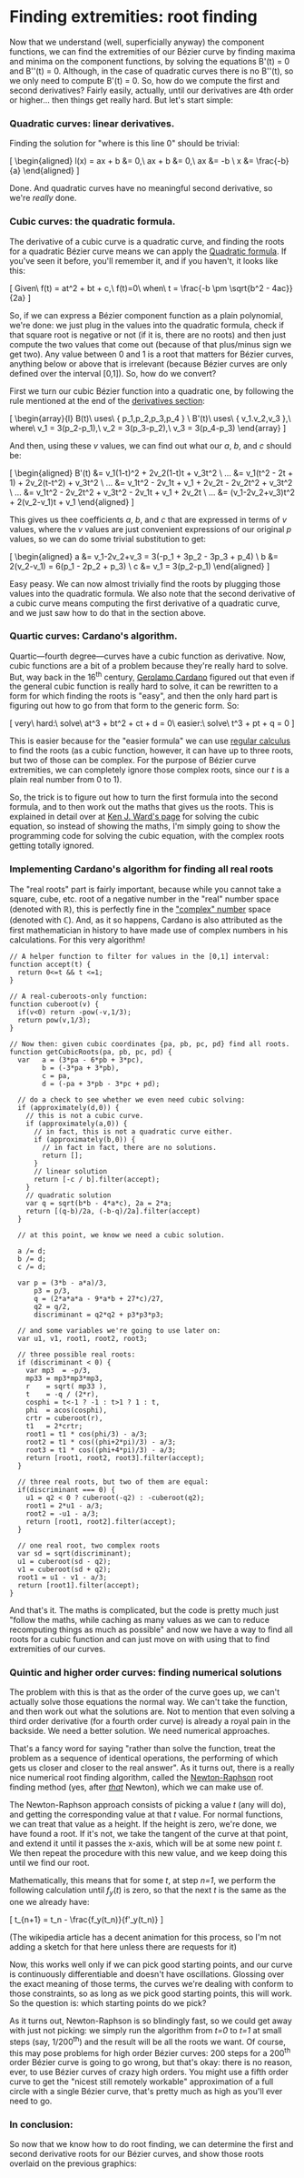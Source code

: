 # Finding extremities: root finding

Now that we understand (well, superficially anyway) the component functions, we can find the extremities of our Bézier curve by finding maxima and minima on the component functions, by solving the equations B'(t) = 0 and B''(t) = 0. Although, in the case of quadratic curves there is no B''(t), so we only need to compute B'(t) = 0. So, how do we compute the first and second derivatives? Fairly easily, actually, until our derivatives are 4th order or higher... then things get really hard. But let's start simple:

### Quadratic curves: linear derivatives.

Finding the solution for "where is this line 0" should be trivial:

\[
\begin{aligned}
  l(x) = ax + b &= 0,\\
  ax + b &= 0,\\
  ax &= -b \\
  x &= \frac{-b}{a}
\end{aligned}
\]

Done. And quadratic curves have no meaningful second derivative, so we're *really* done.

### Cubic curves: the quadratic formula.

The derivative of a cubic curve is a quadratic curve, and finding the roots for a quadratic Bézier curve means we can apply the [Quadratic formula](https://en.wikipedia.org/wiki/Quadratic_formula). If you've seen it before, you'll remember it, and if you haven't, it looks like this:

\[
  Given\ f(t) = at^2 + bt + c,\ f(t)=0\ when\ t = \frac{-b \pm \sqrt{b^2 - 4ac}}{2a}
\]

So, if we can express a Bézier component function as a plain polynomial, we're done: we just plug in the values into the quadratic formula, check if that square root is negative or not (if it is, there are no roots) and then just compute the two values that come out (because of that plus/minus sign we get two). Any value between 0 and 1 is a root that matters for Bézier curves, anything below or above that is irrelevant (because Bézier curves are only defined over the interval [0,1]). So, how do we convert?

First we turn our cubic Bézier function into a quadratic one, by following the rule mentioned at the end of the [derivatives section](#derivatives):

\[
\begin{array}{l}
  B(t)\ uses\ \{ p_1,p_2,p_3,p_4 \} \\
  B'(t)\ uses\ \{ v_1.v_2,v_3 \},\ where\ v_1 = 3(p_2-p_1),\ v_2 = 3(p_3-p_2),\ v_3 = 3(p_4-p_3)
\end{array}
\]

And then, using these *v* values, we can find out what our *a*, *b*, and *c* should be:

\[
\begin{aligned}
  B'(t) &= v_1(1-t)^2 + 2v_2(1-t)t + v_3t^2 \\
  ... &= v_1(t^2 - 2t + 1) + 2v_2(t-t^2) + v_3t^2 \\
  ... &= v_1t^2 - 2v_1t + v_1 + 2v_2t - 2v_2t^2 + v_3t^2 \\
  ... &= v_1t^2 - 2v_2t^2 + v_3t^2 - 2v_1t + v_1 + 2v_2t \\
  ... &= (v_1-2v_2+v_3)t^2 + 2(v_2-v_1)t + v_1
\end{aligned}
\]

This gives us thee coefficients *a*, *b*, and *c* that are expressed in terms of *v* values, where the *v* values are just convenient expressions of our original *p* values, so we can do some trivial substitution to get:

\[
\begin{aligned}
  a &= v_1-2v_2+v_3 = 3(-p_1 + 3p_2 - 3p_3 + p_4) \\
  b &= 2(v_2-v_1) = 6(p_1 - 2p_2 + p_3) \\
  c &= v_1 = 3(p_2-p_1)
\end{aligned}
\]

Easy peasy. We can now almost trivially find the roots by plugging those values into the quadratic formula. We also note that the second derivative of a cubic curve means computing the first derivative of a quadratic curve, and we just saw how to do that in the section above.

### Quartic curves: Cardano's algorithm.

Quartic—fourth degree—curves have a cubic function as derivative. Now, cubic functions are a bit of a problem because they're really hard to solve. But, way back in the 16<sup>th</sup> century, [Gerolamo Cardano](https://en.wikipedia.org/wiki/Gerolamo_Cardano) figured out that even if the general cubic function is really hard to solve, it can be rewritten to a form for which finding the roots is "easy", and then the only hard part is figuring out how to go from that form to the
generic form. So:

\[
  very\ hard:\ solve\ at^3 + bt^2 + ct + d = 0\\
  easier:\ solve\ t^3 + pt + q = 0
\]

This is easier because for the "easier formula" we can use [regular calculus](http://www.wolframalpha.com/input/?i=t^3+%2B+pt+%2B+q) to find the roots (as a cubic function, however, it can have up to three roots, but two of those can be complex. For the purpose of Bézier curve extremities, we can completely ignore those complex roots, since our *t* is a plain real number from 0 to 1).

So, the trick is to figure out how to turn the first formula into the second formula, and to then work out the maths that gives us the roots. This is explained in detail over at [Ken J. Ward's page](http://www.trans4mind.com/personal_development/mathematics/polynomials/cubicAlgebra.htm) for solving the cubic equation, so instead of showing the maths, I'm simply going to show the programming code for solving the cubic equation, with the complex roots getting totally ignored.

<div className="howtocode">

### Implementing Cardano's algorithm for finding all real roots

The "real roots" part is fairly important, because while you cannot take a square, cube, etc. root of a negative number in the "real" number space (denoted with ℝ), this is perfectly fine in the ["complex" number](https://en.wikipedia.org/wiki/Complex_number) space (denoted with ℂ). And, as it so happens, Cardano is also attributed as the first mathematician in history to have made use of complex numbers in his calculations. For this very algorithm!

```
// A helper function to filter for values in the [0,1] interval:
function accept(t) {
  return 0<=t && t <=1;
}

// A real-cuberoots-only function:
function cuberoot(v) {
  if(v<0) return -pow(-v,1/3);
  return pow(v,1/3);
}

// Now then: given cubic coordinates {pa, pb, pc, pd} find all roots.
function getCubicRoots(pa, pb, pc, pd) {
  var   a = (3*pa - 6*pb + 3*pc),
        b = (-3*pa + 3*pb),
        c = pa,
        d = (-pa + 3*pb - 3*pc + pd);

  // do a check to see whether we even need cubic solving:
  if (approximately(d,0)) {
    // this is not a cubic curve.
    if (approximately(a,0)) {
      // in fact, this is not a quadratic curve either.
      if (approximately(b,0)) {
        // in fact in fact, there are no solutions.
        return [];
      }
      // linear solution
      return [-c / b].filter(accept);
    }
    // quadratic solution
    var q = sqrt(b*b - 4*a*c), 2a = 2*a;
    return [(q-b)/2a, (-b-q)/2a].filter(accept)
  }

  // at this point, we know we need a cubic solution.

  a /= d;
  b /= d;
  c /= d;

  var p = (3*b - a*a)/3,
      p3 = p/3,
      q = (2*a*a*a - 9*a*b + 27*c)/27,
      q2 = q/2,
      discriminant = q2*q2 + p3*p3*p3;

  // and some variables we're going to use later on:
  var u1, v1, root1, root2, root3;

  // three possible real roots:
  if (discriminant < 0) {
    var mp3  = -p/3,
    mp33 = mp3*mp3*mp3,
    r    = sqrt( mp33 ),
    t    = -q / (2*r),
    cosphi = t<-1 ? -1 : t>1 ? 1 : t,
    phi  = acos(cosphi),
    crtr = cuberoot(r),
    t1   = 2*crtr;
    root1 = t1 * cos(phi/3) - a/3;
    root2 = t1 * cos((phi+2*pi)/3) - a/3;
    root3 = t1 * cos((phi+4*pi)/3) - a/3;
    return [root1, root2, root3].filter(accept);
  }

  // three real roots, but two of them are equal:
  if(discriminant === 0) {
    u1 = q2 < 0 ? cuberoot(-q2) : -cuberoot(q2);
    root1 = 2*u1 - a/3;
    root2 = -u1 - a/3;
    return [root1, root2].filter(accept);
  }

  // one real root, two complex roots
  var sd = sqrt(discriminant);
  u1 = cuberoot(sd - q2);
  v1 = cuberoot(sd + q2);
  root1 = u1 - v1 - a/3;
  return [root1].filter(accept);
}
```

</div>

And that's it. The maths is complicated, but the code is pretty much just "follow the maths, while caching as many values as we can to reduce recomputing things as much as possible" and now we have a way to find all roots for a cubic function and can just move on with using that to find extremities of our curves.

### Quintic and higher order curves: finding numerical solutions

The problem with this is that as the order of the curve goes up, we can't actually solve those equations the normal way. We can't take the function, and then work out what the solutions are. Not to mention that even solving a third order derivative (for a fourth order curve) is already a royal pain in the backside. We need a better solution. We need numerical approaches.

That's a fancy word for saying "rather than solve the function, treat the problem as a sequence of identical operations, the performing of which gets us closer and closer to the real answer". As it turns out, there is a really nice numerical root finding algorithm, called the [Newton-Raphson](http://en.wikipedia.org/wiki/Newton-Raphson) root finding method (yes, after *[that](https://en.wikipedia.org/wiki/Isaac_Newton)* Newton), which we can make use of.

The Newton-Raphson approach consists of picking a value *t* (any will do), and getting the corresponding value at that *t* value. For normal functions, we can treat that value as a height. If the height is zero, we're done, we have found a root. If it's not, we take the tangent of the curve at that point, and extend it until it passes the x-axis, which will be at some new point *t*. We then repeat the procedure with this new value, and we keep doing this until we find our root.

Mathematically, this means that for some *t*, at step *n=1*, we perform the following calculation until *f<sub>y</sub>*(*t*) is zero, so that the next *t* is the same as the one we already have:

\[
  t_{n+1} = t_n - \frac{f_y(t_n)}{f'_y(t_n)}
\]

(The wikipedia article has a decent animation for this process, so I'm not adding a sketch for that here unless there are requests for it)

Now, this works well only if we can pick good starting points, and our curve is continuously differentiable and doesn't have oscillations. Glossing over the exact meaning of those terms, the curves we're dealing with conform to those constraints, so as long as we pick good starting points, this will work. So the question is: which starting points do we pick?

As it turns out, Newton-Raphson is so blindingly fast, so we could get away with just not picking: we simply run the algorithm from *t=0* to *t=1* at small steps (say, 1/200<sup>th</sup>) and the result will be all the roots we want. Of course, this may pose problems for high order Bézier curves: 200 steps for a 200<sup>th</sup> order Bézier curve is going to go wrong, but that's okay: there is no reason, ever, to use Bézier curves of crazy high orders. You might use a fifth order curve to get the "nicest still remotely workable" approximation of a full circle with a single Bézier curve, that's pretty much as high as you'll ever need to go.

### In conclusion:

So now that we know how to do root finding, we can determine the first and second derivative roots for our Bézier curves, and show those roots overlaid on the previous graphics:

<Graphic title="Quadratic Bézier curve extremities" setup={this.setupQuadratic} draw={this.draw}/>
<Graphic title="Cubic Bézier curve extremities" setup={this.setupCubic} draw={this.draw}/>
